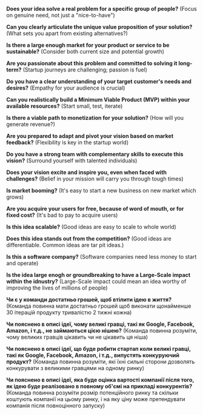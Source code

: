 **Does your idea solve a real problem for a specific group of people?** (Focus on genuine need, not just a "nice-to-have")

**Can you clearly articulate the unique value proposition of your solution?** (What sets you apart from existing alternatives?)

**Is there a large enough market for your product or service to be sustainable?** (Consider both current size and potential growth)

**Are you passionate about this problem and committed to solving it long-term?** (Startup journeys are challenging; passion is fuel)

**Do you have a clear understanding of your target customer's needs and desires?** (Empathy for your audience is crucial)

**Can you realistically build a Minimum Viable Product (MVP) within your available resources?** (Start small, test, iterate)

**Is there a viable path to monetization for your solution?** (How will you generate revenue?)

**Are you prepared to adapt and pivot your vision based on market feedback?** (Flexibility is key in the startup world)

**Do you have a strong team with complementary skills to execute this vision?** (Surround yourself with talented individuals)

**Does your vision excite and inspire you, even when faced with challenges?** (Belief in your mission will carry you through tough times)

**Is market booming?** (It's easy to start a new business on new market which grows)

**Are you acquire your users for free, because of word of mouth, or for fixed cost?** (It's bad to pay to acquire users)

**Is this idea scalable?** (Good ideas are easy to scale to whole world)

**Does this idea stands out from the competition?** (Good ideas are differentiable. Common ideas are tar pit ideas.)

**Is this a software company?** (Software companies need less money to start and operate)

**Is the idea large enogh or groundbreaking to have a Large-Scale impact within the idnustry?** (Large-Scale impact could mean an idea worthy of improving the lives of millions of people)

**Чи є у команди достатньо грошей, щоб втілити ідею в життя?** (Команда повинна мати достатньо грошей щоб виконати щонайменше 30 ітерацій продукту тривалістю 2 тижні кожна)

**Чи пояснено в описі ідеї, чому великі гравці, такі як Google, Facebook, Amazon, і т.д., не займаються цією нішею?** (Команда повинна розуміти, чому великих гравців цікавить чи не цікавить ця ніша)

**Чи пояснено в описі ідеї, що буде робити стартап коли великі гравці, такі як Google, Facebook, Amazon, і т.д., випустять конкуруючий продукт?** (Команда повинна розуміти, які їхні сильні сторони дозволять конкурувати з великими гравцями на одному ринку)

**Чи пояснено в описі ідеї, яка буде оцінка вартості компанії після того, як ідею буде реалізовано в повному об'ємі на прикладі конкурентів?** (Команда повинна розуміти розмір потенційного ринку та скільки коштують компанії на цьому ринку, і на яку ціну може претендувати компанія після повноцінного запуску)
